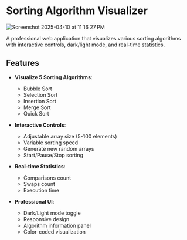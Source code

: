 # Sorting Algorithm Visualizer
![Screenshot 2025-04-10 at 11 16 27 PM](https://github.com/user-attachments/assets/8c98acd6-0740-4741-b6bf-4833cc30e06e)

A professional web application that visualizes various sorting algorithms with interactive controls, dark/light mode, and real-time statistics.

## Features

- **Visualize 5 Sorting Algorithms**:
  - Bubble Sort
  - Selection Sort
  - Insertion Sort
  - Merge Sort
  - Quick Sort

- **Interactive Controls**:
  - Adjustable array size (5-100 elements)
  - Variable sorting speed
  - Generate new random arrays
  - Start/Pause/Stop sorting

- **Real-time Statistics**:
  - Comparisons count
  - Swaps count
  - Execution time

- **Professional UI**:
  - Dark/Light mode toggle
  - Responsive design
  - Algorithm information panel
  - Color-coded visualization
